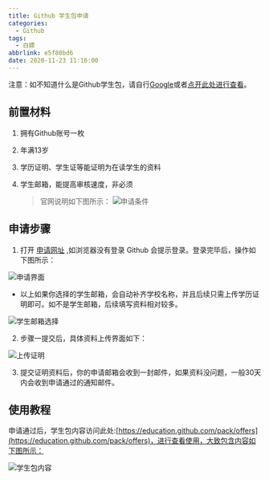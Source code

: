 ```yaml
---
title: Github 学生包申请
categories:
  - Github
tags:
  - 白嫖
abbrlink: e5f80bd6
date: 2020-11-23 11:16:00
---
```


注意：如不知道什么是Github学生包，请自行[Google](https://www.google.com/)或者[点开此处进行查看](https://education.github.com/pack)。

## 前置材料
1. 拥有Github账号一枚
2. 年满13岁
3. 学历证明、学生证等能证明为在读学生的资料
4. 学生邮箱，能提高审核速度，非必须

    > 官网说明如下图所示：
    ![申请条件](https://cdn.jsdelivr.net/gh/moyuhs/images/20210726115610.png)

<!-- more-->

## 申请步骤

1. 打开 [申请网址](https://education.github.com/discount_requests/student_application) ,如浏览器没有登录 Github 会提示登录。登录完毕后，操作如下图所示：

![申请界面](https://cdn.jsdelivr.net/gh/moyuhs/images/20210726115628.png)

- 以上如果你选择的学生邮箱，会自动补齐学校名称，并且后续只需上传学历证明即可。如不是学生邮箱，后续填写资料相对较多。

![学生邮箱选择](https://cdn.jsdelivr.net/gh/moyuhs/images/20210726115639.png)

2. 步骤一提交后，具体资料上传界面如下：

![上传证明](https://cdn.jsdelivr.net/gh/moyuhs/images/20210726115648.png)

3. 提交证明资料后，你的申请邮箱会收到一封邮件，如果资料没问题，一般30天内会收到申请通过的通知邮件。

## 使用教程

申请通过后，学生包内容访问此处:[https://education.github.com/pack/offers](https://education.github.com/pack/offers)，进行查看使用，大致包含内容如下图所示：

![学生包内容](https://cdn.jsdelivr.net/gh/moyuhs/images/20210726115705.png)
